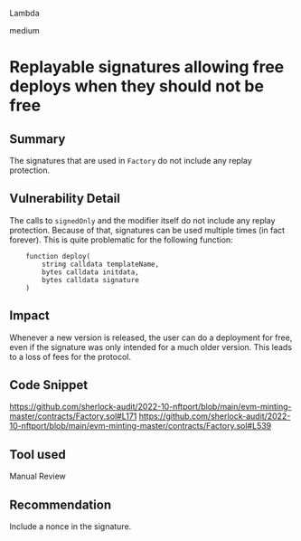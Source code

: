 Lambda

medium

# Replayable signatures allowing free deploys when they should not be free

## Summary
The signatures that are used in `Factory` do not include any replay protection.

## Vulnerability Detail
The calls to `signedOnly` and the modifier itself do not include any replay protection. Because of that, signatures can be used multiple times (in fact forever). This is quite problematic for the following function:
```solidity
    function deploy(
        string calldata templateName,
        bytes calldata initdata,
        bytes calldata signature
    )
```

## Impact
Whenever a new version is released, the user can do a deployment for free, even if the signature was only intended for a much older version. This leads to a loss of fees for the protocol.

## Code Snippet
https://github.com/sherlock-audit/2022-10-nftport/blob/main/evm-minting-master/contracts/Factory.sol#L171
https://github.com/sherlock-audit/2022-10-nftport/blob/main/evm-minting-master/contracts/Factory.sol#L539

## Tool used

Manual Review

## Recommendation
Include a nonce in the signature.